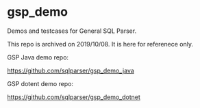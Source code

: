 # gsp_demo
Demos and testcases for General SQL Parser.

This repo is archived on 2019/10/08. It is here for referenece only.

GSP Java demo repo:

https://github.com/sqlparser/gsp_demo_java

GSP dotent demo repo:

https://github.com/sqlparser/gsp_demo_dotnet
